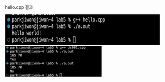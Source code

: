 hello.cpp 결과<br>

<img src= 'https://github.com/jiwonpark831/22300323_PJW_DS/blob/main/lab5/results/hello.png?raw=true' height = 100>

<img src='https://github.com/jiwonpark831/22300323_PJW_DS/blob/main/lab5/results/ds001.png' height = 100>